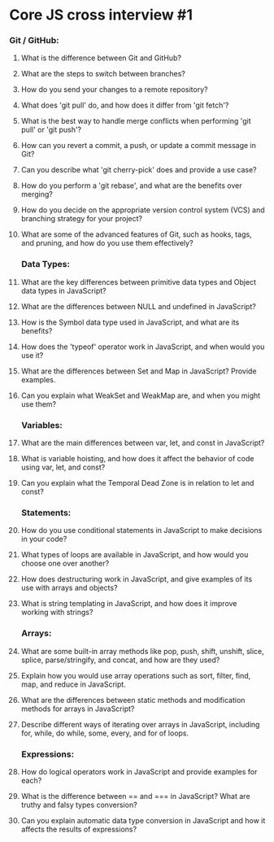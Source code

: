 # Core JS cross interview #1

### Git / GitHub:
1.	What is the difference between Git and GitHub?
2.	What are the steps to switch between branches?
3.	How do you send your changes to a remote repository?
4.	What does 'git pull' do, and how does it differ from 'git fetch'?
5.	What is the best way to handle merge conflicts when performing 'git pull' or 'git push'?
6.	How can you revert a commit, a push, or update a commit message in Git?
7.	Can you describe what 'git cherry-pick' does and provide a use case?
8.	How do you perform a 'git rebase', and what are the benefits over merging?
9.	How do you decide on the appropriate version control system (VCS) and branching strategy for your project?
10.	What are some of the advanced features of Git, such as hooks, tags, and pruning, and how do you use them effectively?

      ### Data Types:
11. What are the key differences between primitive data types and Object data types in JavaScript?
12. What are the differences between NULL and undefined in JavaScript?
13. How is the Symbol data type used in JavaScript, and what are its benefits?
14. How does the 'typeof' operator work in JavaScript, and when would you use it?
15. What are the differences between Set and Map in JavaScript? Provide examples.
16. Can you explain what WeakSet and WeakMap are, and when you might use them?
    ### Variables:
17. What are the main differences between var, let, and const in JavaScript?
18. What is variable hoisting, and how does it affect the behavior of code using var, let, and const?
19. Can you explain what the Temporal Dead Zone is in relation to let and const?
    ### Statements:
20. How do you use conditional statements in JavaScript to make decisions in your code?
21. What types of loops are available in JavaScript, and how would you choose one over another?
22. How does destructuring work in JavaScript, and give examples of its use with arrays and objects?
23. What is string templating in JavaScript, and how does it improve working with strings?
    ### Arrays:
24. What are some built-in array methods like pop, push, shift, unshift, slice, splice, parse/stringify, and concat, and how are they used?
25. Explain how you would use array operations such as sort, filter, find, map, and reduce in JavaScript.
26. What are the differences between static methods and modification methods for arrays in JavaScript?
27. Describe different ways of iterating over arrays in JavaScript, including for, while, do while, some, every, and for of loops.
    ### Expressions:
28. How do logical operators work in JavaScript and provide examples for each?
29. What is the difference between == and === in JavaScript? What are truthy and falsy types conversion?
30. Can you explain automatic data type conversion in JavaScript and how it affects the results of expressions?

